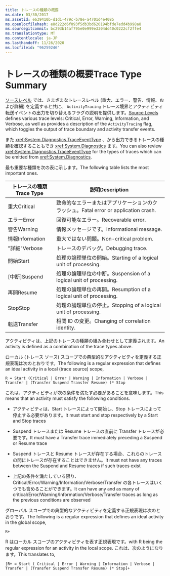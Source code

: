 ```yaml
---
title: トレースの種類の概要
ms.date: 03/30/2017
ms.assetid: e639410b-d1d1-479c-b78e-a4701d4e4085
ms.openlocfilehash: e8d222d6f093f5db3bd620194bfde7edd4b998a8
ms.sourcegitcommit: bc293b14af795e0e999e3304dd40c0222cf2ffe4
ms.translationtype: MT
ms.contentlocale: ja-JP
ms.lasthandoff: 11/26/2020
ms.locfileid: "96259246"
---
```

# <a name="trace-type-summary"></a><span data-ttu-id="55632-102">トレースの種類の概要</span><span class="sxs-lookup"><span data-stu-id="55632-102">Trace Type Summary</span></span>

<span data-ttu-id="55632-103">[ソースレベル](xref:System.Diagnostics.SourceLevels) では、さまざまなトレースレベル (重大、エラー、警告、情報、および詳細) を定義すると共に、 `ActivityTracing` トレース境界とアクティビティ転送イベントの出力を切り替えるフラグの説明を提供します。</span><span class="sxs-lookup"><span data-stu-id="55632-103">[Source Levels](xref:System.Diagnostics.SourceLevels) defines various trace levels: Critical, Error, Warning, Information, and Verbose, as well as provides a description of the `ActivityTracing` flag, which toggles the output of trace boundary and activity transfer events.</span></span>  
  
 <span data-ttu-id="55632-104">また <xref:System.Diagnostics.TraceEventType> 、から出力できるトレースの種類を確認することもでき <xref:System.Diagnostics> ます。</span><span class="sxs-lookup"><span data-stu-id="55632-104">You can also review <xref:System.Diagnostics.TraceEventType> for the types of traces which can be emitted from <xref:System.Diagnostics>.</span></span>  
  
 <span data-ttu-id="55632-105">最も重要な種類を次の表に示します。</span><span class="sxs-lookup"><span data-stu-id="55632-105">The following table lists the most important ones.</span></span>  
  
|<span data-ttu-id="55632-106">トレースの種類</span><span class="sxs-lookup"><span data-stu-id="55632-106">Trace Type</span></span>|<span data-ttu-id="55632-107">説明</span><span class="sxs-lookup"><span data-stu-id="55632-107">Description</span></span>|  
|----------------|-----------------|  
|<span data-ttu-id="55632-108">重大</span><span class="sxs-lookup"><span data-stu-id="55632-108">Critical</span></span>|<span data-ttu-id="55632-109">致命的なエラーまたはアプリケーションのクラッシュ。</span><span class="sxs-lookup"><span data-stu-id="55632-109">Fatal error or application crash.</span></span>|  
|<span data-ttu-id="55632-110">エラー</span><span class="sxs-lookup"><span data-stu-id="55632-110">Error</span></span>|<span data-ttu-id="55632-111">回復可能なエラー。</span><span class="sxs-lookup"><span data-stu-id="55632-111">Recoverable error.</span></span>|  
|<span data-ttu-id="55632-112">警告</span><span class="sxs-lookup"><span data-stu-id="55632-112">Warning</span></span>|<span data-ttu-id="55632-113">情報メッセージです。</span><span class="sxs-lookup"><span data-stu-id="55632-113">Informational message.</span></span>|  
|<span data-ttu-id="55632-114">情報</span><span class="sxs-lookup"><span data-stu-id="55632-114">Information</span></span>|<span data-ttu-id="55632-115">重大ではない問題。</span><span class="sxs-lookup"><span data-stu-id="55632-115">Non-critical problem.</span></span>|  
|<span data-ttu-id="55632-116">"詳細"</span><span class="sxs-lookup"><span data-stu-id="55632-116">Verbose</span></span>|<span data-ttu-id="55632-117">トレースのデバッグ。</span><span class="sxs-lookup"><span data-stu-id="55632-117">Debugging trace.</span></span>|  
|<span data-ttu-id="55632-118">開始</span><span class="sxs-lookup"><span data-stu-id="55632-118">Start</span></span>|<span data-ttu-id="55632-119">処理の論理単位の開始。</span><span class="sxs-lookup"><span data-stu-id="55632-119">Starting of a logical unit of processing.</span></span>|  
|<span data-ttu-id="55632-120">[中断]</span><span class="sxs-lookup"><span data-stu-id="55632-120">Suspend</span></span>|<span data-ttu-id="55632-121">処理の論理単位の中断。</span><span class="sxs-lookup"><span data-stu-id="55632-121">Suspension of a logical unit of processing.</span></span>|  
|<span data-ttu-id="55632-122">再開</span><span class="sxs-lookup"><span data-stu-id="55632-122">Resume</span></span>|<span data-ttu-id="55632-123">処理の論理単位の再開。</span><span class="sxs-lookup"><span data-stu-id="55632-123">Resumption of a logical unit of processing.</span></span>|  
|<span data-ttu-id="55632-124">Stop</span><span class="sxs-lookup"><span data-stu-id="55632-124">Stop</span></span>|<span data-ttu-id="55632-125">処理の論理単位の停止。</span><span class="sxs-lookup"><span data-stu-id="55632-125">Stopping of a logical unit of processing.</span></span>|  
|<span data-ttu-id="55632-126">転送</span><span class="sxs-lookup"><span data-stu-id="55632-126">Transfer</span></span>|<span data-ttu-id="55632-127">相関 ID の変更。</span><span class="sxs-lookup"><span data-stu-id="55632-127">Changing of correlation identity.</span></span>|  
  
 <span data-ttu-id="55632-128">アクティビティは、上記のトレースの種類の組み合わせとして定義されます。</span><span class="sxs-lookup"><span data-stu-id="55632-128">An activity is defined as a combination of the trace types above.</span></span>  
  
 <span data-ttu-id="55632-129">ローカル (トレース ソース) スコープでの典型的なアクティビティを定義する正規表現は次のとおりです。</span><span class="sxs-lookup"><span data-stu-id="55632-129">The following is a regular expression that defines an ideal activity in a local (trace source) scope,</span></span>  
  
 `R = Start (Critical | Error | Warning | Information | Verbose | Transfer | (Transfer Suspend Transfer Resume) )* Stop`  
  
 <span data-ttu-id="55632-130">これは、アクティビティが次の条件を満たす必要があることを意味します。</span><span class="sxs-lookup"><span data-stu-id="55632-130">This means that an activity must satisfy the following conditions.</span></span>  
  
- <span data-ttu-id="55632-131">アクティビティは、Start トレースによって開始し、Stop トレースによって停止する必要があります。</span><span class="sxs-lookup"><span data-stu-id="55632-131">It must start and stop respectively by a Start and Stop traces</span></span>  
  
- <span data-ttu-id="55632-132">Suspend トレースまたは Resume トレースの直前に Transfer トレースが必要です。</span><span class="sxs-lookup"><span data-stu-id="55632-132">It must have a Transfer trace immediately preceding a Suspend or Resume trace</span></span>  
  
- <span data-ttu-id="55632-133">Suspend トレースと Resume トレースが存在する場合、これらのトレースの間にトレースが存在することはできません。</span><span class="sxs-lookup"><span data-stu-id="55632-133">It must not have any traces between the Suspend and Resume traces if such traces exist</span></span>  
  
- <span data-ttu-id="55632-134">上記の条件を満たしている限り、Critical/Error/Warning/Information/Verbose/Transfer の各トレースはいくつでも含めることができます。</span><span class="sxs-lookup"><span data-stu-id="55632-134">It can have any and as many of critical/Error/Warning/Information/Verbose/Transfer traces as long as the previous conditions are observed</span></span>  
  
 <span data-ttu-id="55632-135">グローバル スコープでの典型的なアクティビティを定義する正規表現は次のとおりです。</span><span class="sxs-lookup"><span data-stu-id="55632-135">The following is a regular expression that defines an ideal activity in the global scope,</span></span>  
  
`R+`  
  
 <span data-ttu-id="55632-136">R はローカル スコープのアクティビティを表す正規表現です。</span><span class="sxs-lookup"><span data-stu-id="55632-136">with R being the regular expression for an activity in the local scope.</span></span> <span data-ttu-id="55632-137">これは、次のようになります。</span><span class="sxs-lookup"><span data-stu-id="55632-137">This translates to,</span></span>  
  
`[R+ = Start ( Critical | Error | Warning | Information | Verbose | Transfer | (Transfer Suspend Transfer Resume) )* Stop]+`
